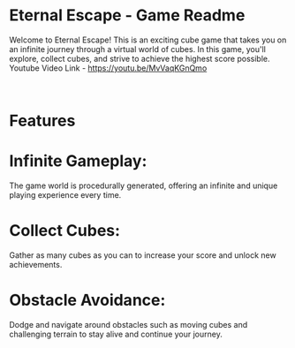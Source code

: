 # Eternal Escape - Game Readme
Welcome to Eternal Escape! This is an exciting cube game that takes you on an infinite journey through a virtual world of cubes. In this game, you'll explore, collect cubes, and strive to achieve the highest score possible.
</br>
Youtube Video Link - https://youtu.be/MvVaqKGnQmo
</br>

</br>

# Features
# Infinite Gameplay: <br/>
 The game world is procedurally generated, offering an infinite and unique playing experience every time.<br/>
# Collect Cubes:<br/>
 Gather as many cubes as you can to increase your score and unlock new achievements.<br/>
# Obstacle Avoidance:<br/>
 Dodge and navigate around obstacles such as moving cubes and challenging terrain to stay alive and continue your journey.



